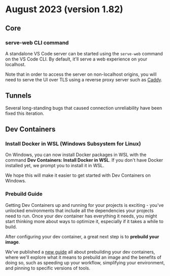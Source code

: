 # August 2023 (version 1.82)

## Core

### serve-web CLI command

A standalone VS Code server can be started using the `serve-web` command on the
VS Code CLI. By default, it'll serve a web experience on your localhost.

Note that in order to access the server on non-localhost origins, you will need
to serve the UI over TLS using a reverse proxy server such as
[Caddy](https://caddyserver.com/).

## Tunnels

Several long-standing bugs that caused connection unreliability have been fixed
this iteration.

## Dev Containers

### Install Docker in WSL (Windows Subsystem for Linux)

On Windows, you can now install Docker packages in WSL with the command **Dev
Containers: Install Docker in WSL**. If you don't have Docker installed yet, we
prompt you to install it in WSL.

We hope this will make it easier to get started with Dev Containers on Windows.

### Prebuild Guide

Getting Dev Containers up and running for your projects is exciting - you've
unlocked environments that include all the dependencies your projects need to
run. Once your dev container has everything it needs, you might start thinking
more about ways to optimize it, especially if it takes a while to build.

After configuring your dev container, a great next step is to **prebuild your
image**.

We've published a [new guide](https://containers.dev/guide/prebuild) all about
prebuilding your dev containers, where we'll explore what it means to prebuild
an image and the benefits of doing so, such as speeding up your workflow,
simplifying your environment, and pinning to specific versions of tools.
